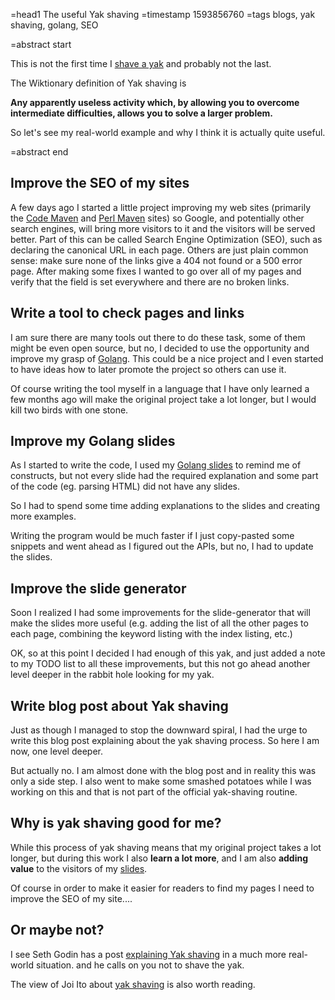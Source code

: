 =head1 The useful Yak shaving
=timestamp 1593856760
=tags blogs, yak shaving, golang, SEO

=abstract start

This is not the first time I <a href="/yak-shaving.html">shave a yak</a> and probably not the last.

The Wiktionary definition of Yak shaving is

<b>Any apparently useless activity which, by allowing you to overcome intermediate difficulties, allows you to solve a larger problem.</b>

So let's see my real-world example and why I think it is actually quite useful.

=abstract end

<h2>Improve the SEO of my sites</h2>

A few days ago I started a little project improving my web sites (primarily the <a href="https://code-maven.com/">Code Maven</a>
and <a href="https://perlmaven.com/">Perl Maven</a> sites) so Google, and potentially other search engines, will bring more visitors
to it and the visitors will be served better. Part of this can be called Search Engine Optimization (SEO), such as declaring the canonical URL
in each page. Others are just plain common sense: make sure none of the links give a 404 not found or a 500 error page.
After making some fixes I wanted to go over all of my pages and verify that the field is set everywhere and there are no broken links.

<h2>Write a tool to check pages and links</h2>

I am sure there are many tools out there to do these task, some of them might be even open source, but no, I decided to use the opportunity
and improve my grasp of <a href="https://code-maven.com/go">Golang</a>. This could be a nice project and I even started to have ideas how to later
promote the project so others can use it.

Of course writing the tool myself in a language that I have only learned a few months ago will make the original project take a lot longer,
but I would kill two birds with one stone.

<h2>Improve my Golang slides</h2>

As I started to write the code, I used my <a href="https://code-maven.com/slides/golang/">Golang slides</a> to remind me of constructs,
but not every slide had the required explanation and some part of the code (eg. parsing HTML) did not have any slides.

So I had to spend some time adding explanations to the slides and creating more examples.

Writing the program would be much faster if I just copy-pasted some snippets and went ahead as I figured out the APIs, but no, I had
to update the slides.

<h2>Improve the slide generator</h2>

Soon I realized I had some improvements for the slide-generator that will make the slides more useful (e.g. adding the list of all the other pages
to each page, combining the keyword listing with the index listing, etc.)

OK, so at this point I decided I had enough of this yak, and just added a note to my TODO list to all these improvements, but this not go
ahead another level deeper in the rabbit hole looking for my yak.

<h2>Write blog post about Yak shaving</h2>

Just as though I managed to stop the downward spiral, I had the urge to write this blog post explaining about the yak shaving process.
So here I am now, one level deeper.

But actually no. I am almost done with the blog post and in reality this was only a side step.
I also went to make some smashed potatoes while I was working on this and that is not part of the official yak-shaving routine.

<h2>Why is yak shaving good for me?</h2>

While this process of yak shaving means that my original project takes a lot longer, but during this work I also <b>learn a lot more</b>,
and I am also <b>adding value</b> to the visitors of my <a href="https://code-maven.com/slides/">slides</a>.

Of course in order to make it easier for readers to find my pages I need to improve the SEO of my site....


<h2>Or maybe not?</h2>

I see Seth Godin has a post <a href="https://seths.blog/2005/03/dont_shave_that/">explaining Yak shaving</a> in a much more real-world situation.
and he calls on you not to shave the yak.

The view of Joi Ito about <a href="https://joi.ito.com/weblog/2005/03/05/yak-shaving.html">yak shaving</a> is also worth reading.

